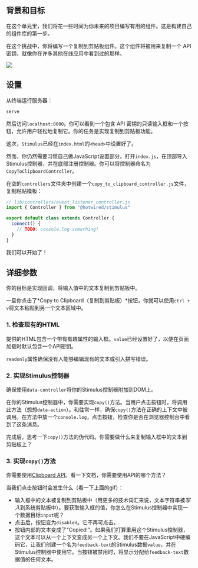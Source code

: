 ## 背景和目标

在这个单元里，我们将花一些时间为你未来的项目编写有用的组件。这是构建自己的组件库的第一步。

在这个挑战中，你将编写一个复制到剪贴板组件。这个组件将被用来复制一个 API 密钥，就像你在许多其他在线应用中看到过的那样。

![](https://raw.githubusercontent.com/lewagon/fullstack-images/master/frontend/copy-to-clipboard.gif)

## 设置

从终端运行服务器：

```bash
serve
```

然后访问`localhost:8000`。你可以看到一个包含 API 密钥的只读输入框和一个按钮，允许用户轻松地复制它。你的任务是实现复制到剪贴板功能。

这次，`Stimulus`已经在`index.html`的`<head>`中设置好了。

然而，你仍然需要习惯自己做JavaScript设置部分。打开`index.js`，在顶部导入Stimulus控制器，并在底部注册控制器。你可以将控制器命名为`CopyToClipboardController`。

在空的`controllers`文件夹中创建一个`copy_to_clipboard_controller.js`文件，复制粘贴模板：

```javascript
// lib/controllers/event_listener_controller.js
import { Controller } from "@hotwired/stimulus"

export default class extends Controller {
  connect() {
    // TODO: console.log something!
  }
}
```

我们可以开始了！

## 详细参数

你的目标是实现回调，将输入值中的文本复制到剪贴板中。

一旦你点击了*Copy to Clipboard（复制到剪贴板）*按钮，你就可以使用`ctrl + v`将文本粘贴到另一个文本区域中。

### 1. 检查现有的HTML

提供的HTML包含一个带有有趣属性的输入框。`value`已经设置好了，以便在页面加载时默认包含一个API密钥。

`readonly`属性确保没有人能够编辑现有的文本或引入拼写错误。

### 2. 实现Stimulus控制器

确保使用`data-controller`将你的Stimulus控制器附加到DOM上。

在你的Stimulus控制器中，你需要实现`copy()`方法。当用户点击按钮时，将调用此方法（想想`data-action`）。和往常一样，确保`copy()`方法在正确的上下文中被调用。在方法中放一个`console.log`，点击按钮，检查你是否在浏览器控制台中看到了这条消息。

完成后，思考一下`copy()`方法的伪代码。你需要做什么来复制输入框中的文本到剪贴板上？

### 3. 实现`copy()`方法

你需要使用[Clipboard API](https://developer.mozilla.org/en-US/docs/Web/API/Clipboard)。看一下文档，你需要使用API的哪个方法？

当我们点击按钮时会发生什么（看一下上面的gif）：

- 输入框中的文本被复制到剪贴板中（用更多的技术词汇来说，文本字符串被*写入*到系统剪贴板中）。要获取输入框的值，你怎么在Stimulus控制器中实现一个数据目标`input`呢？
- 点击后，按钮变为`disabled`。它不再可点击。
- 按钮内部的文本变成了“Copied!”。如果我们打算重用这个Stimulus控制器，这个文本可以从一个上下文变成另一个上下文。我们不要在JavaScript中硬编码它，让我们创建一个名为`feedback-text`的Stimulus数据`value`，并在Stimulus控制器中使用它。当按钮被禁用时，将显示分配给`feedback-text`数据值的任何文本。

